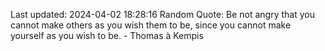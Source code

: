 Last updated: 2024-04-02 18:28:16
Random Quote: Be not angry that you cannot make others as you wish them to be, since you cannot make yourself as you wish to be. - Thomas à Kempis